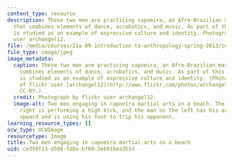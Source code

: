 ```yaml
---
content_type: resource
description: These two men are practicing capoeira, an Afro-Brazilian martial art
  that combines elements of dance, acrobatics, and music. As part of this class, capoeira
  is studied as an example of expressive culture and identity. Photograph by flickr
  user archangel12.
file: /media/courses/21a-00-introduction-to-anthropology-spring-2013/ce350f13d598fd0abf695eb916ea3553_21A-00S13-th.jpg
file_type: image/jpeg
image_metadata:
  caption: These two men are practicing capoeira, an Afro-Brazilian martial art that
    combines elements of dance, acrobatics, and music. As part of this class, capoeira
    is studied as an example of expressive culture and identity. (Photograph courtesy
    of flickr user [archangel12](http://www.flickr.com/photos/archangel12/6847472802/).
    CC-BY.)
  credit: Photograph by flickr user archangel12.
  image-alt: Two men engaging in capoeira martial arts on a beach. The man on the
    right is performing a high kick, and the man on the left has his arms extended
    upward and is using his foot to trip his opponent.
learning_resource_types: []
ocw_type: OCWImage
resourcetype: Image
title: Two men engaging in capoeira martial arts on a beach
uid: ce350f13-d598-fd0a-bf69-5eb916ea3553
---
```

